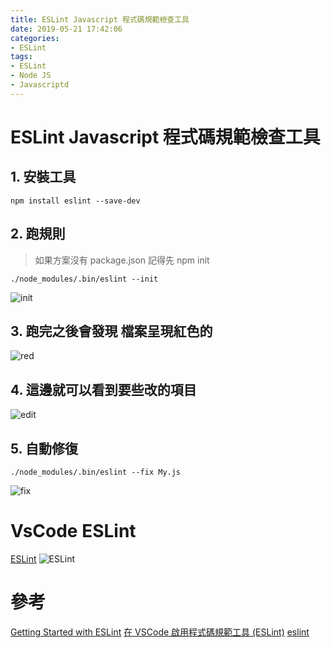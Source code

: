 ```yaml
---
title: ESLint Javascript 程式碼規範檢查工具
date: 2019-05-21 17:42:06
categories:
- ESLint
tags:
- ESLint
- Node JS
- Javascriptd
---
```


# ESLint Javascript 程式碼規範檢查工具

## 1. 安裝工具

```bash=
npm install eslint --save-dev
```

## 2. 跑規則

> 如果方案沒有 package.json 記得先 npm init

```bash=
./node_modules/.bin/eslint --init
```

![init](https://i.imgur.com/AQOsWew.png)

## 3. 跑完之後會發現 檔案呈現紅色的

![red](https://i.imgur.com/OUZQko3.png)

## 4. 這邊就可以看到要些改的項目

![edit](https://i.imgur.com/sZ9IWa6.png)

## 5. 自動修復

```bash=
./node_modules/.bin/eslint --fix My.js
```

![fix](https://i.imgur.com/1da2Kvm.png)

# VsCode ESLint

[ESLint](https://marketplace.visualstudio.com/items?itemName=dbaeumer.vscode-eslint)
![ESLint](https://i.imgur.com/ebWP69Q.png)

# 參考
[Getting Started with ESLint](https://eslint.org/docs/user-guide/getting-started)
[在 VSCode 啟用程式碼規範工具 (ESLint)](https://wcc723.github.io/tool/2017/11/09/coding-style/)
[eslint](https://eslint.org/)
